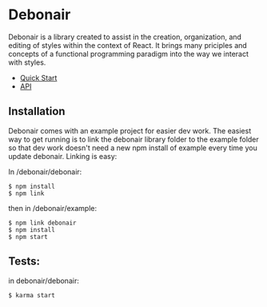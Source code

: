 # Debonair

Debonair is a library created to assist in the creation, organization, and editing of styles within the context of React. It brings many priciples and concepts of a functional programming paradigm into the way we interact with styles.

- [Quick Start](debonair/docs/quickstart.md)
- [API](debonair/docs/api.md)

## Installation

Debonair comes with an example project for easier dev work. The easiest way to get running is to link the debonair library folder to the example folder so that dev work doesn't need a new
npm install of example every time you update debonair. Linking is easy:

In /debonair/debonair: 

```
$ npm install
$ npm link
```

then in /debonair/example: 

```
$ npm link debonair
$ npm install
$ npm start
```

## Tests:

in debonair/debonair:

```
$ karma start
```

